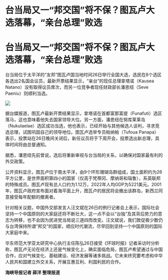 # 台当局又一“邦交国”将不保？图瓦卢大选落幕，“亲台总理”败选

# 台当局又一“邦交国”将不保？图瓦卢大选落幕，“亲台总理”败选

台当局位于太平洋的“友邦”图瓦卢国当地时间26日举行全国大选，选民在8个选区各选出2名国会议员，最新开票结果显示，“亲台”的现任总理拿塔诺（Kausea
Natano）没有取得议员席次，而另一位竞争者现任财政部长潘恩纽（Seve Paeniu）则顺利当选。

![](https://inews.gtimg.com/news_bt/OlCpYfFytORjEB8RmQoC45GW98ic6p7TrfsXngKtThPc8AA/1000)

据台媒报道，图瓦卢最新开票结果显示，拿塔诺在首都富那富提（Funafuti）选区落马，这也意味着他失去国家领导大位。另一方面，潘恩纽在努库莱莱岛（Nukulaelae）选区成功当选，他也表示，已经开始与其他候选人谈判，寻求竞选总理，试图巩固自己的领导地位。图瓦卢选举专员帕纳帕（Tufoua
Panapa）表示，投票站在26日晚间关闭后，新任议员将于下周开会，投票选出新总理，具体时间将由总督通知。

据悉，潘恩纽先前曾说，选后将重新审视与台当局的关系，以确保对国家最有利的外交政策。

公开资料显示，图瓦卢位于南太平洋，由9个环形珊瑚岛群组成，国土面积约为26平方公里，是世界面积第四小的国家（仅高于梵蒂冈、摩纳哥和瑙鲁），系英联邦的特殊成员。图瓦卢现有总人口约为1.12万，2022年人均GDP为5221美元。2001年，图瓦卢政府宣布面对着海平面上升，图瓦卢的居民将会撤出该群岛，新西兰同意接受每年配额的撤离者。

针对相关议题，中国外交部发言人汪文斌在26日的例行记者会上表示，国际社会坚持一个中国原则的大家庭还将不断壮大，这一点不会以“台独”及其背后势力的意志为转移，也不会因为民进党当局说三道四而改变。汪文斌说，我们敦促极少数仍与台湾保持所谓“邦交”的国家，顺应时代潮流，尽早回到坚持一个中国原则的国际大家庭中来。

华东师范大学亚太研究中心执行主任陈弘26日接受《环球时报》记者采访时分析称，图瓦卢无论在经济上还是气候变化上，确实面临危局，图瓦卢希望通过与中国合作，应对气候变化、基础建设、经济发展等诸多挑战。它未来终究要考虑和中华人民共和国建立外交关系，开展互惠互利、利国利民的合作。

**海峡导报记者 薛洋 整理报道**

